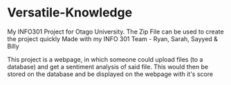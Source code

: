 # Versatile-Knowledge
My INFO301 Project for Otago University. 
The Zip File can be used to create the project quickly
Made with my INFO 301 Team - Ryan, Sarah, Sayyed & Billy

This project is a webpage, in which someone could upload files (to a database) and get a sentiment analysis of said file.
This would then be stored on the database and be displayed on the webpage with it's score
